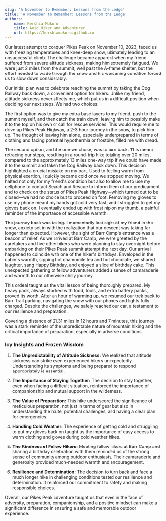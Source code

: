 ```yaml
---
slug: 'A November to Remember: Lessons from the Ledge'
title: 'A November to Remember: Lessons from the Ledge'
authors:
    name: Kershia Mukoro
    title: Avid Hiker and Adventurer
    url: https://kershiamukoro.github.io
---
```


Our latest attempt to conquer Pikes Peak on November 10, 2023, faced us with freezing temperatures and knee-deep snow, ultimately leading to an unsuccessful climb. The challenge became apparent when my friend suffered from severe altitude sickness, making him extremely fatigued. We were just 2 miles from the summit, well past the A-frame shelter, but the effort needed to wade through the snow and his worsening condition forced us to slow down considerably.

Our initial plan was to celebrate reaching the summit by taking the Cog Railway back down, a convenient option for hikers. Unlike my friend, altitude sickness never affects me, which put us in a difficult position when deciding our next steps. We had two choices:

<!--truncate-->

The first option was to give my extra base layers to my friend, push to the summit myself, and then catch the train down, leaving him to possibly make it to the top on his own or call for rescue services. This would require me to drive up Pikes Peak Highway, a 2-3 hour journey in the snow, to pick him up. The thought of leaving him alone, especially underprepared in terms of clothing and facing potential hypothermia or frostbite, filled me with dread.

The second option, and the one we chose, was to turn back. This meant retracing our steps, resulting in a round-trip hike totaling over 20 miles, compared to the approximately 13 miles one-way trip if we could have made it to the summit and taken the Cog Railway back down. This decision highlighted a crucial mistake on my part. Used to feeling warm from physical exertion, I quickly became cold once we stopped moving. We halted not only for my friend's condition but also to allow me to use my cellphone to contact Search and Rescue to inform them of our predicament and to check on the status of Pikes Peak Highway—which turned out to be closed—we had no choice but to proceed on foot. Removing my gloves to use my phone meant my hands got cold very fast, and I struggled to get my gloves back on. I eventually ended up with frost nip on my thumb, a painful reminder of the importance of accessible warmth.

The journey back was taxing. I momentarily lost sight of my friend in the snow, anxiety set in with the realization that our descent was taking far longer than expected. However, the sight of Barr Camp's entrance was a beacon of relief. As we arrived at Barr Camp, we were greeted by the caretakers and five other hikers who were planning to stay overnight before embarking on their Pikes Peak summit attempt the next day. Our arrival happened to coincide with one of the hiker's birthdays. Enveloped in the cabin's warmth, sipping hot chamomile tea and hot chocolate, we shared laughter, sang Happy Birthday, and enjoyed a slice of birthday cake. This unexpected gathering of fellow adventurers added a sense of camaraderie and warmth to our otherwise chilly journey.

This ordeal taught us the vital lesson of being thoroughly prepared. My heavy pack, always stocked with food, tools, and extra battery packs, proved its worth. After an hour of warming up, we resumed our trek back to Barr Trail parking, navigating the snow with our phones and lights fully charged. Despite the challenges, we safely reached our car, a testament to our resilience and preparation.

Covering a distance of 21.31 miles in 12 hours and 7 minutes, this journey was a stark reminder of the unpredictable nature of mountain hiking and the critical importance of preparation, especially in adverse conditions.

### Icy Insights and Frozen Wisdom

1. **The Unpredictability of Altitude Sickness:** We realized that altitude sickness can strike even experienced hikers unexpectedly. Understanding its symptoms and being prepared to respond appropriately is essential.

2. **The Importance of Staying Together:** The decision to stay together, even when facing a difficult situation, reinforced the importance of companionship and mutual support in the wilderness.

3. **The Value of Preparation:** This hike underscored the significance of meticulous preparation, not just in terms of gear but also in understanding the route, potential challenges, and having a clear plan for emergencies.

4. **Handling Cold Weather:** The experience of getting cold and struggling to put my gloves back on taught us the importance of easy access to warm clothing and gloves during cold weather hikes.

5. **The Kindness of Fellow Hikers:** Meeting fellow hikers at Barr Camp and sharing a birthday celebration with them reminded us of the strong sense of community among outdoor enthusiasts. Their camaraderie and generosity provided much-needed warmth and encouragement.

6. **Resilience and Determination:** The decision to turn back and face a much longer hike in challenging conditions tested our resilience and determination. It reinforced our commitment to safety and making responsible choices.

Overall, our Pikes Peak adventure taught us that even in the face of adversity, preparation, companionship, and a positive mindset can make a significant difference in ensuring a safe and memorable outdoor experience.
